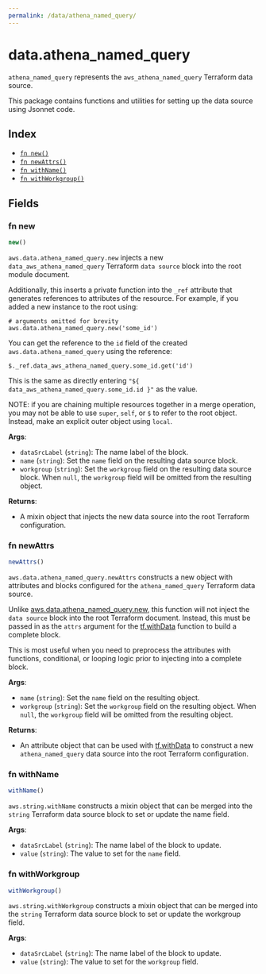 ```yaml
---
permalink: /data/athena_named_query/
---
```


# data.athena_named_query

`athena_named_query` represents the `aws_athena_named_query` Terraform data source.



This package contains functions and utilities for setting up the data source using Jsonnet code.


## Index

* [`fn new()`](#fn-new)
* [`fn newAttrs()`](#fn-newattrs)
* [`fn withName()`](#fn-withname)
* [`fn withWorkgroup()`](#fn-withworkgroup)

## Fields

### fn new

```ts
new()
```


`aws.data.athena_named_query.new` injects a new `data_aws_athena_named_query` Terraform `data source`
block into the root module document.

Additionally, this inserts a private function into the `_ref` attribute that generates references to attributes of the
resource. For example, if you added a new instance to the root using:

    # arguments omitted for brevity
    aws.data.athena_named_query.new('some_id')

You can get the reference to the `id` field of the created `aws.data.athena_named_query` using the reference:

    $._ref.data_aws_athena_named_query.some_id.get('id')

This is the same as directly entering `"${ data_aws_athena_named_query.some_id.id }"` as the value.

NOTE: if you are chaining multiple resources together in a merge operation, you may not be able to use `super`, `self`,
or `$` to refer to the root object. Instead, make an explicit outer object using `local`.

**Args**:
  - `dataSrcLabel` (`string`): The name label of the block.
  - `name` (`string`): Set the `name` field on the resulting data source block.
  - `workgroup` (`string`): Set the `workgroup` field on the resulting data source block. When `null`, the `workgroup` field will be omitted from the resulting object.

**Returns**:
- A mixin object that injects the new data source into the root Terraform configuration.


### fn newAttrs

```ts
newAttrs()
```


`aws.data.athena_named_query.newAttrs` constructs a new object with attributes and blocks configured for the `athena_named_query`
Terraform data source.

Unlike [aws.data.athena_named_query.new](#fn-new), this function will not inject the `data source`
block into the root Terraform document. Instead, this must be passed in as the `attrs` argument for the
[tf.withData](https://github.com/tf-libsonnet/core/tree/main/docs#fn-withdata) function to build a complete block.

This is most useful when you need to preprocess the attributes with functions, conditional, or looping logic prior to
injecting into a complete block.

**Args**:
  - `name` (`string`): Set the `name` field on the resulting object.
  - `workgroup` (`string`): Set the `workgroup` field on the resulting object. When `null`, the `workgroup` field will be omitted from the resulting object.

**Returns**:
  - An attribute object that can be used with [tf.withData](https://github.com/tf-libsonnet/core/tree/main/docs#fn-withdata) to construct a new `athena_named_query` data source into the root Terraform configuration.


### fn withName

```ts
withName()
```

`aws.string.withName` constructs a mixin object that can be merged into the `string`
Terraform data source block to set or update the name field.



**Args**:
  - `dataSrcLabel` (`string`): The name label of the block to update.
  - `value` (`string`): The value to set for the `name` field.


### fn withWorkgroup

```ts
withWorkgroup()
```

`aws.string.withWorkgroup` constructs a mixin object that can be merged into the `string`
Terraform data source block to set or update the workgroup field.



**Args**:
  - `dataSrcLabel` (`string`): The name label of the block to update.
  - `value` (`string`): The value to set for the `workgroup` field.
